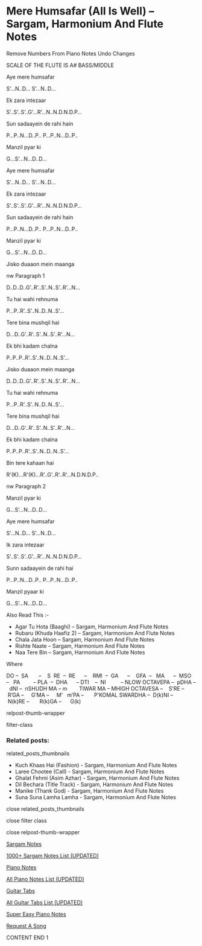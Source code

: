 
# Mere Humsafar (All Is Well) – Sargam, Harmonium And Flute Notes

Remove Numbers From Piano Notes
Undo Changes

SCALE OF THE FLUTE IS A# BASS/MIDDLE

Aye mere humsafar

S’…N..D… S’…N..D…

Ek zara intezaar

S’..S’..S’..G’…R’…N..N.D.N.D.P…

Sun sadaayein de rahi hain

P…P..N…D..P.. P…P..N…D..P..

Manzil pyar ki

G…S’…N…D..D…

Aye mere humsafar

S’…N..D… S’…N..D…

Ek zara intezaar

S’..S’..S’..G’…R’…N..N.D.N.D.P…

Sun sadaayein de rahi hain

P…P..N…D..P.. P…P..N…D..P..

Manzil pyar ki

G…S’…N…D..D…

Jisko duaaon mein maanga

nw Paragraph 1

D..D..D..G’..R’..S’..N..S’..R’…N…

Tu hai wahi rehnuma

P…P..R’..S’..N..D..N..S’…

Tere bina mushqil hai

D…D..G’..R’..S’..N..S’..R’…N…

Ek bhi kadam chalna

P..P..P..R’..S’..N..D..N..S’…

Jisko duaaon mein maanga

D..D..D..G’..R’..S’..N..S’..R’…N…

Tu hai wahi rehnuma

P…P..R’..S’..N..D..N..S’…

Tere bina mushqil hai

D…D..G’..R’..S’..N..S’..R’…N…

Ek bhi kadam chalna

P..P..P..R’..S’..N..D..N..S’…

Bin tere kahaan hai

R'(K)…R'(K)…R’..G’..R’..R’…N.D.N.D.P..

nw Paragraph 2

Manzil pyar ki

G…S’…N…D..D…

Aye mere humsafar

S’…N..D… S’…N..D…

Ik zara intezaar

S’..S’..S’..G’…R’…N..N.D.N.D.P…

Sunn sadaayein de rahi hai

P…P..N…D..P.. P…P..N…D..P..

Manzil pyaar ki

G…S’…N…D..D…

Also Read This :-

* Agar Tu Hota (Baaghi) – Sargam, Harmonium And Flute Notes
* Rubaru (Khuda Haafiz 2) – Sargam, Harmonium And Flute Notes
* Chala Jata Hoon – Sargam, Harmonium And Flute Notes
* Rishte Naate – Sargam, Harmonium And Flute Notes
* Naa Tere Bin – Sargam, Harmonium And Flute Notes

Where

DO –  SA       –    S  RE  –  RE      –    RMI  –  GA      –    GFA  –   MA      –  MSO  –   PA         – PLA  –  DHA      – DTI    –  NI          – NLOW OCTAVEPA –  pDHA –  dNI –  nSHUDH MA – m        TIWAR MA – MHIGH OCTAVESA –    S’RE –     R’GA –     G’MA –     M’   m’PA –       P’KOMAL SWARDHA –  D(k)NI –       N(k)RE –       R(k)GA –      G(k)

relpost-thumb-wrapper

filter-class

### Related posts:

related_posts_thumbnails

* Kuch Khaas Hai (Fashion) - Sargam, Harmonium And Flute Notes
* Laree Chootee (Call) - Sargam, Harmonium And Flute Notes
* Ghalat Fehmi (Asim Azhar) - Sargam, Harmonium And Flute Notes
* Dil Bechara (Title Track) - Sargam, Harmonium And Flute Notes
* Manike (Thank God) - Sargam, Harmonium And Flute Notes
* Suna Suna Lamha Lamha - Sargam, Harmonium And Flute Notes

close related_posts_thumbnails

close filter class

close relpost-thumb-wrapper

[Sargam Notes](https://www.notationsworld.com/sargam-notes.html)

[1000+ Sargam Notes List (UPDATED)](https://www.notationsworld.com/all-songs-list-sargam-notes.html)

[Piano Notes](https://www.notationsworld.com/piano-notes.html)

[All Piano Notes List (UPDATED)](https://www.notationsworld.com/all-songs-list-piano-notes.html)

[Guitar Tabs](https://www.notationsworld.com/guitar-tabs.html)

[All Guitar Tabs List (UPDATED)](https://www.notationsworld.com/all-songs-list-guitar-tabs.html)

[Super Easy Piano Notes](https://studywall.in/)

[Request A Song](https://www.notationsworld.com/request-a-song.html)

CONTENT END 1

